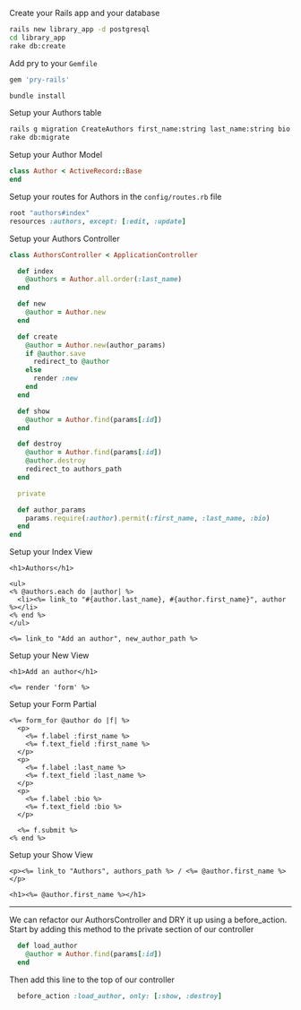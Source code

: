 Create your Rails app and your database
```bash
rails new library_app -d postgresql
cd library_app
rake db:create
```

Add pry to your `Gemfile`
```ruby
gem 'pry-rails'
```
```bash
bundle install
```

Setup your Authors table
```bash
rails g migration CreateAuthors first_name:string last_name:string bio:text
rake db:migrate
```

Setup your Author Model
```ruby
class Author < ActiveRecord::Base
end
```

Setup your routes for Authors in the `config/routes.rb` file
```ruby
root "authors#index"
resources :authors, except: [:edit, :update]
```

Setup your Authors Controller
```ruby
class AuthorsController < ApplicationController

  def index
    @authors = Author.all.order(:last_name)
  end

  def new
    @author = Author.new
  end

  def create
    @author = Author.new(author_params)
    if @author.save
      redirect_to @author
    else
      render :new
    end
  end

  def show
    @author = Author.find(params[:id])
  end

  def destroy
    @author = Author.find(params[:id])
    @author.destroy
    redirect_to authors_path
  end

  private

  def author_params
    params.require(:author).permit(:first_name, :last_name, :bio)
  end
end
```

Setup your Index View
```erb
<h1>Authors</h1>

<ul>
<% @authors.each do |author| %>
  <li><%= link_to "#{author.last_name}, #{author.first_name}", author %></li>
<% end %>
</ul>

<%= link_to "Add an author", new_author_path %>
```

Setup your New View
```erb
<h1>Add an author</h1>

<%= render 'form' %>
```

Setup your Form Partial
```erb
<%= form_for @author do |f| %>
  <p>
    <%= f.label :first_name %>
    <%= f.text_field :first_name %>
  </p>
  <p>
    <%= f.label :last_name %>
    <%= f.text_field :last_name %>
  </p>
  <p>
    <%= f.label :bio %>
    <%= f.text_field :bio %>
  </p>

  <%= f.submit %>
<% end %>
```

Setup your Show View
```erb
<p><%= link_to "Authors", authors_path %> / <%= @author.first_name %></p>

<h1><%= @author.first_name %></h1>
```

---

We can refactor our AuthorsController and DRY it up using a before_action. Start by adding this method to the private section of our controller
```ruby
  def load_author
    @author = Author.find(params[:id])
  end
```

Then add this line to the top of our controller
```ruby
  before_action :load_author, only: [:show, :destroy]
```

